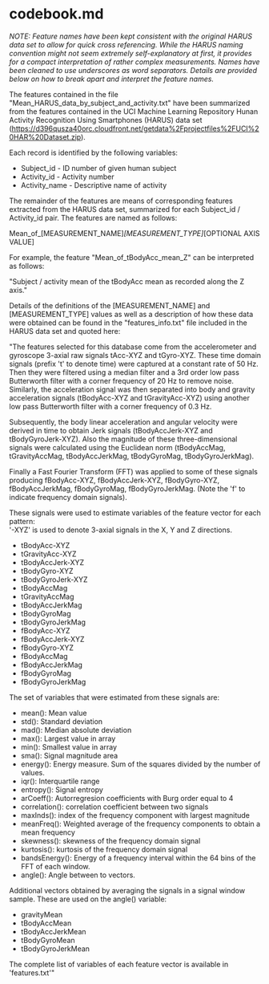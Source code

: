 codebook.md
=================
*NOTE: Feature names have been kept consistent with the original HARUS data set to allow for quick cross referencing.  While the HARUS naming convention might not seem extremely self-explanatory at first, it provides for a compact interpretation of rather complex measurements.  Names have been cleaned to use underscores as word separators.  Details are provided below on how to break apart and interpret the feature names.* 

The features contained in the file "Mean_HARUS_data_by_subject_and_activity.txt" have been summarized from the features contained in the UCI Machine Learning Repository Hunan Activity Recognition Using Smartphones (HARUS) data set (https://d396qusza40orc.cloudfront.net/getdata%2Fprojectfiles%2FUCI%20HAR%20Dataset.zip).

Each record is identified by the following variables:
* Subject_id - ID number of given human subject
* Activity_id - Activity number
* Activity_name - Descriptive name of activity

The remainder of the features are means of corresponding features extracted from the HARUS data set, summarized for each Subject_id / Activity_id pair. The features are named as follows:

Mean_of_[MEASUREMENT_NAME]_[MEASUREMENT_TYPE]_[OPTIONAL AXIS VALUE]

For example, the feature "Mean_of_tBodyAcc_mean_Z" can be interpreted as follows:

"Subject / activity mean of the tBodyAcc mean as recorded along the Z axis."

Details of the definitions of the [MEASUREMENT_NAME] and [MEASUREMENT_TYPE] values as well as a description of how these data were obtained can be found in the "features_info.txt" file included in the HARUS data set and quoted here:

"The features selected for this database come from the accelerometer and gyroscope 3-axial raw signals tAcc-XYZ and tGyro-XYZ. These time domain signals (prefix 't' to denote time) were captured at a constant rate of 50 Hz. Then they were filtered using a median filter and a 3rd order low pass Butterworth filter with a corner frequency of 20 Hz to remove noise. Similarly, the acceleration signal was then separated into body and gravity acceleration signals (tBodyAcc-XYZ and tGravityAcc-XYZ) using another low pass Butterworth filter with a corner frequency of 0.3 Hz. 

Subsequently, the body linear acceleration and angular velocity were derived in time to obtain Jerk signals (tBodyAccJerk-XYZ and tBodyGyroJerk-XYZ). Also the magnitude of these three-dimensional signals were calculated using the Euclidean norm (tBodyAccMag, tGravityAccMag, tBodyAccJerkMag, tBodyGyroMag, tBodyGyroJerkMag). 

Finally a Fast Fourier Transform (FFT) was applied to some of these signals producing fBodyAcc-XYZ, fBodyAccJerk-XYZ, fBodyGyro-XYZ, fBodyAccJerkMag, fBodyGyroMag, fBodyGyroJerkMag. (Note the 'f' to indicate frequency domain signals). 

These signals were used to estimate variables of the feature vector for each pattern:  
'-XYZ' is used to denote 3-axial signals in the X, Y and Z directions.

* tBodyAcc-XYZ
* tGravityAcc-XYZ
* tBodyAccJerk-XYZ
* tBodyGyro-XYZ
* tBodyGyroJerk-XYZ
* tBodyAccMag
* tGravityAccMag
* tBodyAccJerkMag
* tBodyGyroMag
* tBodyGyroJerkMag
* fBodyAcc-XYZ
* fBodyAccJerk-XYZ
* fBodyGyro-XYZ
* fBodyAccMag
* fBodyAccJerkMag
* fBodyGyroMag
* fBodyGyroJerkMag

The set of variables that were estimated from these signals are: 

* mean(): Mean value
* std(): Standard deviation
* mad(): Median absolute deviation 
* max(): Largest value in array
* min(): Smallest value in array
* sma(): Signal magnitude area
* energy(): Energy measure. Sum of the squares divided by the number of values. 
* iqr(): Interquartile range 
* entropy(): Signal entropy
* arCoeff(): Autorregresion coefficients with Burg order equal to 4
* correlation(): correlation coefficient between two signals
* maxInds(): index of the frequency component with largest magnitude
* meanFreq(): Weighted average of the frequency components to obtain a mean frequency
* skewness(): skewness of the frequency domain signal 
* kurtosis(): kurtosis of the frequency domain signal 
* bandsEnergy(): Energy of a frequency interval within the 64 bins of the FFT of each window.
* angle(): Angle between to vectors.

Additional vectors obtained by averaging the signals in a signal window sample. These are used on the angle() variable:

* gravityMean
* tBodyAccMean
* tBodyAccJerkMean
* tBodyGyroMean
* tBodyGyroJerkMean

The complete list of variables of each feature vector is available in 'features.txt'"